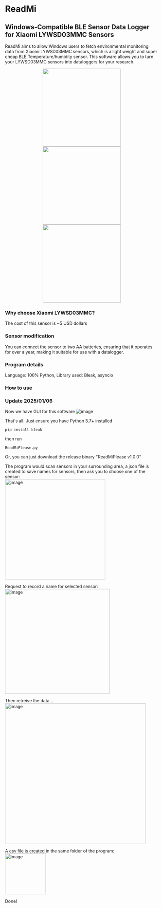 # ReadMi
## Windows-Compatible BLE Sensor Data Logger for Xiaomi LYWSD03MMC Sensors

ReadMi aims to allow Windows users to fetch environmental monitoring data from Xiaomi LYWSD03MMC sensors, which is a light weight and super cheap BLE Temperature/humidity sensor. This software allows you to turn your LYWSD03MMC sensors into dataloggers for your research.

<p align="center">
  <img src="https://github.com/TermCIC/MiTemperature2_WindowsReader/assets/32321661/008159ab-862c-459a-854d-f261d8ef7dd1" width="256" align="center">
  <img src="https://github.com/TermCIC/MiTemperature2_WindowsReader/assets/32321661/42409374-1218-45f3-8ff4-001a33c0e85d" width="256" align="center">
  <img src="https://github.com/TermCIC/MiTemperature2_WindowsReader/assets/32321661/76909a2c-c337-4bcd-9b52-010fbf21e7bf" width="256" align="center">
</p>

### Why choose Xiaomi LYWSD03MMC?
The cost of this sensor is ~5 USD dollars

### Sensor modification
You can connect the sensor to two AA batteries, ensuring that it operates for over a year, making it suitable for use with a datalogger.

### Program details
Language: 100% Python,
Library used: Bleak, asyncio

### How to use
### Update 2025/01/06
Now we have GUI for this software
![image](https://github.com/user-attachments/assets/5bda70f6-9841-4d7a-8d27-735f72b1948a)


That's all. Just ensure you have Python 3.7+ installed

```
pip install bleak
```

then run
```
ReadMiPlease.py
```

Or, you can just download the release binary "ReadMiPlease v1.0.0"

The program would scan sensors in your surrounding area, a json file is created to save names for sensors, then ask you to choose one of the sensor:
<br>
<img width="329" alt="image" src="https://github.com/TermCIC/MiTemperature2_WindowsReader/assets/32321661/f73aee2a-0e71-4ddf-a58b-dc6b6cb30512" align="center">

Request to record a name for selected sensor:
<br>
<img width="344" alt="image" src="https://github.com/TermCIC/MiTemperature2_WindowsReader/assets/32321661/0671312c-4e37-4817-8bd3-beed3d020aaf" align="center">

Then retreive the data...
<br>
<img width="462" alt="image" src="https://github.com/TermCIC/MiTemperature2_WindowsReader/assets/32321661/c179abff-0200-4dfd-963f-c889435914b5" align="center">

A csv file is created in the same folder of the program:
<br>
<img width="134" alt="image" src="https://github.com/TermCIC/MiTemperature2_WindowsReader/assets/32321661/bf904ad4-59e0-460f-a3c4-d13d62d4f137" align="center">

Done!
